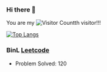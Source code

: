 ### Hi there 👋

You are my ![Visitor Count](https://profile-counter.glitch.me/BinL233/count.svg)th visitor!!!

[![Top Langs](https://github-readme-stats.vercel.app/api/top-langs/?username=BinL233)](https://github.com/BinL233/github-readme-stats)

### BinL [Leetcode](https://leetcode.cn/u/binl233/)

* Problem Solved: 120
